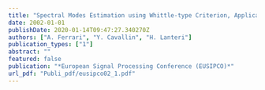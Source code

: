 ```yaml
---
title: "Spectral Modes Estimation using Whittle-type Criterion, Applications to stellar speckle interferometry"
date: 2002-01-01
publishDate: 2020-01-14T09:47:27.340270Z
authors: ["A. Ferrari", "Y. Cavallin", "H. Lanteri"]
publication_types: ["1"]
abstract: ""
featured: false
publication: "*European Signal Processing Conference (EUSIPCO)*"
url_pdf: "Publi_pdf/eusipco02_1.pdf"
---
```



